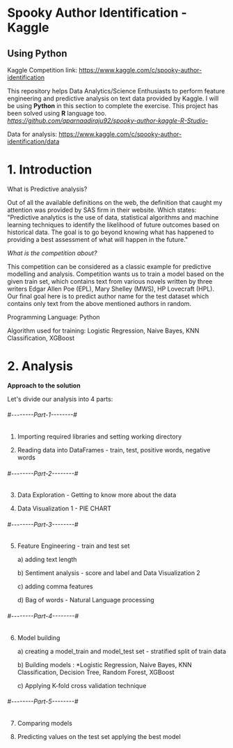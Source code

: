 # Spooky Author Identification - Kaggle
## Using Python   
   
Kaggle Competition link: https://www.kaggle.com/c/spooky-author-identification

This repository helps Data Analytics/Science Enthusiasts to perform feature engineering and predictive analysis on text data provided by Kaggle. I will be using **Python** in this section to complete the exercise. This project has been solved using **R** language too. *https://github.com/aparnaadiraju92/spooky-author-kaggle-R-Studio-*

Data for analysis: https://www.kaggle.com/c/spooky-author-identification/data

# 1. Introduction

What is Predictive analysis?

Out of all the available definitions on the web, the definition that caught my attention was provided by SAS firm in their website. Which states: "Predictive analytics is the use of data, statistical algorithms and machine learning techniques to identify the likelihood of future outcomes based on historical data. The goal is to go beyond knowing what has happened to providing a best assessment of what will happen in the future."

*What is the competition about?*

This competition can be considered as a classic example for predictive modelling and analysis. Competition wants us to train a model based on the given train set, which contains text from various novels written by three writers Edgar Allen Poe (EPL), Mary Shelley (MWS), HP Lovecraft (HPL). Our final goal here is to predict author name for the test dataset which contains only text from the above mentioned authors in random.

Programming Language: Python 
                
Algorithm used for training: Logistic Regression, Naive Bayes, KNN Classification, XGBoost

# 2. Analysis

**Approach to the solution**

Let's divide our analysis into 4 parts:

###### #--------Part-1--------#

1. Importing required libraries and setting working directory

2. Reading data into DataFrames - train, test, positive words, negative words

###### #--------Part-2--------#
3. Data Exploration - Getting to know more about the data
   
4. Data Visualization 1 - PIE CHART 

###### #--------Part-3--------#
5. Feature Engineering - train and test set

    a) adding text length  

    b) Sentiment analysis - score and label and Data Visualization 2    
    
    c) adding comma features
    
    d) Bag of words - Natural Language processing

###### #--------Part-4--------#
6. Model building

   a) creating a model_train and model_test set - stratified split of train data
   
   b) Building models : *Logistic Regression, Naive Bayes, KNN Classification, Decision Tree, Random Forest, XGBoost
   
   c) Applying K-fold cross validation technique

###### #--------Part-5--------#
7. Comparing models 

8. Predicting values on the test set applying the best model

   
   


